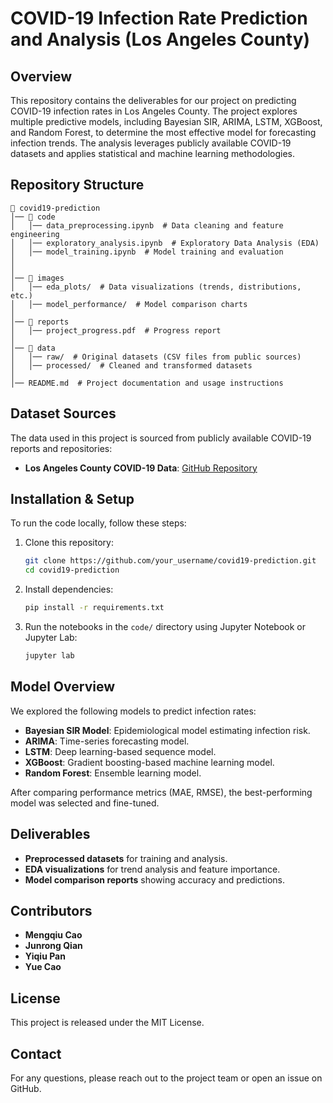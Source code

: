 # COVID-19 Infection Rate Prediction and Analysis (Los Angeles County)

## Overview
This repository contains the deliverables for our project on predicting COVID-19 infection rates in Los Angeles County. The project explores multiple predictive models, including Bayesian SIR, ARIMA, LSTM, XGBoost, and Random Forest, to determine the most effective model for forecasting infection trends. The analysis leverages publicly available COVID-19 datasets and applies statistical and machine learning methodologies.

## Repository Structure
```
📂 covid19-prediction
│── 📂 code
│   │── data_preprocessing.ipynb  # Data cleaning and feature engineering
│   │── exploratory_analysis.ipynb  # Exploratory Data Analysis (EDA)
│   │── model_training.ipynb  # Model training and evaluation
│ 
│
│── 📂 images
│   │── eda_plots/  # Data visualizations (trends, distributions, etc.)
│   │── model_performance/  # Model comparison charts
│
│── 📂 reports
│   │── project_progress.pdf  # Progress report
│
│── 📂 data
│   │── raw/  # Original datasets (CSV files from public sources)
│   │── processed/  # Cleaned and transformed datasets
│
│── README.md  # Project documentation and usage instructions
```

## Dataset Sources
The data used in this project is sourced from publicly available COVID-19 reports and repositories:
- **Los Angeles County COVID-19 Data**: [GitHub Repository](https://github.com/ANRGUSC/lacounty_covid19_data)


## Installation & Setup
To run the code locally, follow these steps:
1. Clone this repository:
   ```bash
   git clone https://github.com/your_username/covid19-prediction.git
   cd covid19-prediction
   ```
2. Install dependencies:
   ```bash
   pip install -r requirements.txt
   ```
3. Run the notebooks in the `code/` directory using Jupyter Notebook or Jupyter Lab:
   ```bash
   jupyter lab
   ```

## Model Overview
We explored the following models to predict infection rates:
- **Bayesian SIR Model**: Epidemiological model estimating infection risk.
- **ARIMA**: Time-series forecasting model.
- **LSTM**: Deep learning-based sequence model.
- **XGBoost**: Gradient boosting-based machine learning model.
- **Random Forest**: Ensemble learning model.

After comparing performance metrics (MAE, RMSE), the best-performing model was selected and fine-tuned.

## Deliverables
- **Preprocessed datasets** for training and analysis.
- **EDA visualizations** for trend analysis and feature importance.
- **Model comparison reports** showing accuracy and predictions.


## Contributors
- **Mengqiu Cao**  
- **Junrong Qian**  
- **Yiqiu Pan**  
- **Yue Cao**  

## License
This project is released under the MIT License.

## Contact
For any questions, please reach out to the project team or open an issue on GitHub.
